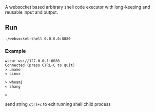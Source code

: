A websocket based arbitrary shell code executor with long-keeping and reusable input and output.
## Run
```shell
./websocket-shell 0.0.0.0:8080
```
### Example
```shell
wscat ws://127.0.0.1:8080
Connected (press CTRL+C to quit)
> uname
< Linux

> whoami
< zhang

> 
```
send string `ctrl+c` to exit running shell child process